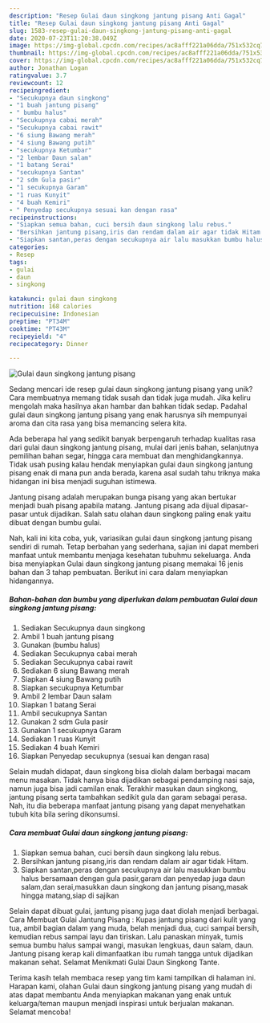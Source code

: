 ```yaml
---
description: "Resep Gulai daun singkong jantung pisang Anti Gagal"
title: "Resep Gulai daun singkong jantung pisang Anti Gagal"
slug: 1583-resep-gulai-daun-singkong-jantung-pisang-anti-gagal
date: 2020-07-23T11:20:38.049Z
image: https://img-global.cpcdn.com/recipes/ac8afff221a06dda/751x532cq70/gulai-daun-singkong-jantung-pisang-foto-resep-utama.jpg
thumbnail: https://img-global.cpcdn.com/recipes/ac8afff221a06dda/751x532cq70/gulai-daun-singkong-jantung-pisang-foto-resep-utama.jpg
cover: https://img-global.cpcdn.com/recipes/ac8afff221a06dda/751x532cq70/gulai-daun-singkong-jantung-pisang-foto-resep-utama.jpg
author: Jonathan Logan
ratingvalue: 3.7
reviewcount: 12
recipeingredient:
- "Secukupnya daun singkong"
- "1 buah jantung pisang"
- " bumbu halus"
- "Secukupnya cabai merah"
- "Secukupnya cabai rawit"
- "6 siung Bawang merah"
- "4 siung Bawang putih"
- "secukupnya Ketumbar"
- "2 lembar Daun salam"
- "1 batang Serai"
- "secukupnya Santan"
- "2 sdm Gula pasir"
- "1 secukupnya Garam"
- "1 ruas Kunyit"
- "4 buah Kemiri"
- " Penyedap secukupnya sesuai kan dengan rasa"
recipeinstructions:
- "Siapkan semua bahan, cuci bersih daun singkong lalu rebus."
- "Bersihkan jantung pisang,iris dan rendam dalam air agar tidak Hitam."
- "Siapkan santan,peras dengan secukupnya air lalu masukkan bumbu halus bersamaan dengan gula pasir,garam dan penyedap juga daun salam,dan serai,masukkan daun singkong dan jantung pisang,masak hingga matang,siap di sajikan"
categories:
- Resep
tags:
- gulai
- daun
- singkong

katakunci: gulai daun singkong 
nutrition: 168 calories
recipecuisine: Indonesian
preptime: "PT34M"
cooktime: "PT43M"
recipeyield: "4"
recipecategory: Dinner

---
```



![Gulai daun singkong jantung pisang](https://img-global.cpcdn.com/recipes/ac8afff221a06dda/751x532cq70/gulai-daun-singkong-jantung-pisang-foto-resep-utama.jpg)

Sedang mencari ide resep gulai daun singkong jantung pisang yang unik? Cara membuatnya memang tidak susah dan tidak juga mudah. Jika keliru mengolah maka hasilnya akan hambar dan bahkan tidak sedap. Padahal gulai daun singkong jantung pisang yang enak harusnya sih mempunyai aroma dan cita rasa yang bisa memancing selera kita.

Ada beberapa hal yang sedikit banyak berpengaruh terhadap kualitas rasa dari gulai daun singkong jantung pisang, mulai dari jenis bahan, selanjutnya pemilihan bahan segar, hingga cara membuat dan menghidangkannya. Tidak usah pusing kalau hendak menyiapkan gulai daun singkong jantung pisang enak di mana pun anda berada, karena asal sudah tahu triknya maka hidangan ini bisa menjadi suguhan istimewa.

Jantung pisang adalah merupakan bunga pisang yang akan bertukar menjadi buah pisang apabila matang. Jantung pisang ada dijual dipasar-pasar untuk dijadikan. Salah satu olahan daun singkong paling enak yaitu dibuat dengan bumbu gulai.


Nah, kali ini kita coba, yuk, variasikan gulai daun singkong jantung pisang sendiri di rumah. Tetap berbahan yang sederhana, sajian ini dapat memberi manfaat untuk membantu menjaga kesehatan tubuhmu sekeluarga. Anda bisa menyiapkan Gulai daun singkong jantung pisang memakai 16 jenis bahan dan 3 tahap pembuatan. Berikut ini cara dalam menyiapkan hidangannya.

<!--inarticleads1-->

##### Bahan-bahan dan bumbu yang diperlukan dalam pembuatan Gulai daun singkong jantung pisang:

1. Sediakan Secukupnya daun singkong
1. Ambil 1 buah jantung pisang
1. Gunakan  (bumbu halus)
1. Sediakan Secukupnya cabai merah
1. Sediakan Secukupnya cabai rawit
1. Sediakan 6 siung Bawang merah
1. Siapkan 4 siung Bawang putih
1. Siapkan secukupnya Ketumbar
1. Ambil 2 lembar Daun salam
1. Siapkan 1 batang Serai
1. Ambil secukupnya Santan
1. Gunakan 2 sdm Gula pasir
1. Gunakan 1 secukupnya Garam
1. Sediakan 1 ruas Kunyit
1. Sediakan 4 buah Kemiri
1. Siapkan  Penyedap secukupnya (sesuai kan dengan rasa)


Selain mudah didapat, daun singkong bisa diolah dalam berbagai macam menu masakan. Tidak hanya bisa dijadikan sebagai pendamping nasi saja, namun juga bisa jadi camilan enak. Terakhir masukan daun singkong, jantung pisang serta tambahkan sedikit gula dan garam sebagai perasa. Nah, itu dia beberapa manfaat jantung pisang yang dapat menyehatkan tubuh kita bila sering dikonsumsi. 

<!--inarticleads2-->

##### Cara membuat Gulai daun singkong jantung pisang:

1. Siapkan semua bahan, cuci bersih daun singkong lalu rebus.
1. Bersihkan jantung pisang,iris dan rendam dalam air agar tidak Hitam.
1. Siapkan santan,peras dengan secukupnya air lalu masukkan bumbu halus bersamaan dengan gula pasir,garam dan penyedap juga daun salam,dan serai,masukkan daun singkong dan jantung pisang,masak hingga matang,siap di sajikan


Selain dapat dibuat gulai, jantung pisang juga daat diolah menjadi berbagai. Cara Membuat Gulai Jantung Pisang : Kupas jantung pisang dari kulit yang tua, ambil bagian dalam yang muda, belah menjadi dua, cuci sampai bersih, kemudian rebus sampai layu dan tiriskan. Lalu panaskan minyak, tumis semua bumbu halus sampai wangi, masukan lengkuas, daun salam, daun. Jantung pisang kerap kali dimanfaatkan ibu rumah tangga untuk dijadikan makanan sehat. Selamat Menikmati Gulai Daun Singkong Tante. 

Terima kasih telah membaca resep yang tim kami tampilkan di halaman ini. Harapan kami, olahan Gulai daun singkong jantung pisang yang mudah di atas dapat membantu Anda menyiapkan makanan yang enak untuk keluarga/teman maupun menjadi inspirasi untuk berjualan makanan. Selamat mencoba!
